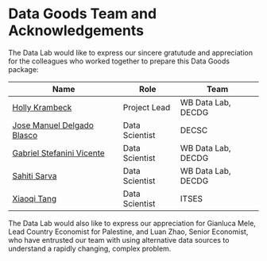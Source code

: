 # Data Goods Team and Acknowledgements

The Data Lab would like to express our sincere gratutude and appreciation for the colleagues who worked together to prepare this Data Goods package:

| **Name**                                                          | **Role**       | **Team**           |
| ----------------------------------------------------------------- | -------------- | ------------------ |
| [Holly Krambeck](mailto:hkrambeck@worldbank.org)                  | Project Lead   | WB Data Lab, DECDG |
| [Jose Manuel Delgado Blasco](mailto:jdelgadoblasco@worldbank.org) | Data Scientist | DECSC              |
| [Gabriel Stefanini Vicente](mailto:gvicente@worldbank.org)        | Data Scientist | WB Data Lab, DECDG |
| [Sahiti Sarva](mailto:ssarva@worldbank.org)                       | Data Scientist | WB Data Lab, DECDG |
| [Xiaoqi Tang](mailto:ssarva@worldbank.org)                        | Data Scientist | ITSES |

The Data Lab would also like to express our appreciation for Gianluca Mele, Lead Country Economist for Palestine, and Luan Zhao, Senior Economist, who have entrusted our team with using alternative data sources to understand a rapidly changing, complex problem.
